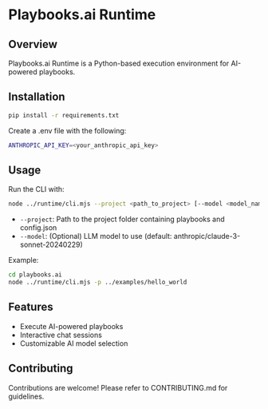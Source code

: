 # Playbooks.ai Runtime

## Overview
Playbooks.ai Runtime is a Python-based execution environment for AI-powered playbooks.

## Installation
```bash
pip install -r requirements.txt
```

Create a .env file with the following:
```bash
ANTHROPIC_API_KEY=<your_anthropic_api_key>
```

## Usage
Run the CLI with:
```bash
node ../runtime/cli.mjs --project <path_to_project> [--model <model_name>]
```

- `--project`: Path to the project folder containing playbooks and config.json
- `--model`: (Optional) LLM model to use (default: anthropic/claude-3-sonnet-20240229)

Example:
```bash
cd playbooks.ai
node ../runtime/cli.mjs -p ../examples/hello_world
```

## Features
- Execute AI-powered playbooks
- Interactive chat sessions
- Customizable AI model selection

## Contributing
Contributions are welcome! Please refer to CONTRIBUTING.md for guidelines.